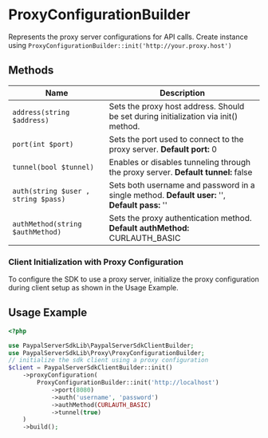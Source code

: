 
# ProxyConfigurationBuilder

Represents the proxy server configurations for API calls. Create instance using `ProxyConfigurationBuilder::init('http://your.proxy.host')`

## Methods

| Name | Description |
|  --- | --- |
| `address(string $address)` | Sets the proxy host address. Should be set during initialization via init() method. |
| `port(int $port)` | Sets the port used to connect to the proxy server. **Default port:** 0 |
| `tunnel(bool $tunnel)` | Enables or disables tunneling through the proxy server. **Default tunnel:** false |
| `auth(string $user , string $pass)` | Sets both username and password in a single method. **Default user:** '', **Default pass:** '' |
| `authMethod(string $authMethod)` | Sets the proxy authentication method. **Default authMethod:** CURLAUTH_BASIC |

### Client Initialization with Proxy Configuration

To configure the SDK to use a proxy server, initialize the proxy configuration during client setup as shown in the Usage Example.

## Usage Example

```php
<?php

use PaypalServerSdkLib\PaypalServerSdkClientBuilder;
use PaypalServerSdkLib\Proxy\ProxyConfigurationBuilder;
// initialize the sdk client using a proxy configuration
$client = PaypalServerSdkClientBuilder::init()
    ->proxyConfiguration(
        ProxyConfigurationBuilder::init('http://localhost')
            ->port(8080)
            ->auth('username', 'password')
            ->authMethod(CURLAUTH_BASIC)
            ->tunnel(true)
    )
    ->build();
```

